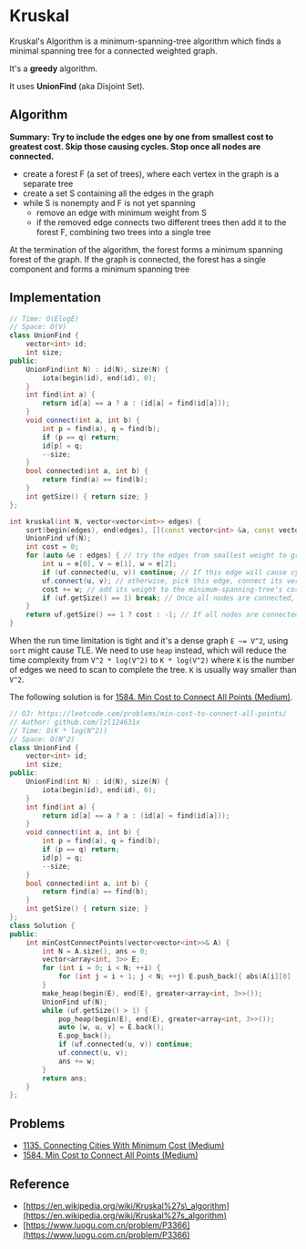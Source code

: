 # Kruskal

Kruskal's Algorithm is a minimum-spanning-tree algorithm which finds a minimal spanning tree for a connected weighted graph. 

It's a **greedy** algorithm.

It uses **UnionFind** \(aka Disjoint Set\).

## Algorithm

**Summary: Try to include the edges one by one from smallest cost to greatest cost. Skip those causing cycles. Stop once all nodes are connected.**

* create a forest F \(a set of trees\), where each vertex in the graph is a separate tree
* create a set S containing all the edges in the graph
* while S is nonempty and F is not yet spanning
  * remove an edge with minimum weight from S
  * if the removed edge connects two different trees then add it to the forest F, combining two trees into a single tree

At the termination of the algorithm, the forest forms a minimum spanning forest of the graph. If the graph is connected, the forest has a single component and forms a minimum spanning tree

## Implementation

```cpp
// Time: O(ElogE)
// Space: O(V)
class UnionFind {
    vector<int> id;
    int size;
public:
    UnionFind(int N) : id(N), size(N) {
        iota(begin(id), end(id), 0);
    }
    int find(int a) {
        return id[a] == a ? a : (id[a] = find(id[a]));
    }
    void connect(int a, int b) {
        int p = find(a), q = find(b);
        if (p == q) return;
        id[p] = q;
        --size;
    }
    bool connected(int a, int b) {
        return find(a) == find(b);
    }
    int getSize() { return size; }
};

int kruskal(int N, vector<vector<int>> edges) {
    sort(begin(edges), end(edges), [](const vector<int> &a, const vector<int> &b) { return a[2] < b[2]; }); // Sort the edges in ascending order of weight.
    UnionFind uf(N);
    int cost = 0;
    for (auto &e : edges) { // try the edges from smallest weight to greatest weight
        int u = e[0], v = e[1], w = e[2];
        if (uf.connected(u, v)) continue; // If this edge will cause cycle, skip it.
        uf.connect(u, v); // otherwise, pick this edge, connect its vertices.
        cost += w; // add its weight to the minimum-spanning-tree's cost
        if (uf.getSize() == 1) break; // Once all nodes are connected, terminate.
    }
    return uf.getSize() == 1 ? cost : -1; // If all nodes are connected, return the cost; otherwise, this graph doesn't have minimum-spanning-tree.
}
```

When the run time limitation is tight and it's a dense graph `E ~= V^2`, using `sort` might cause TLE. We need to use `heap` instead, which will reduce the time complexity from `V^2 * log(V^2)` to `K * log(V^2)` where `K` is the number of edges we need to scan to complete the tree. `K` is usually way smaller than `V^2`.

The following solution is for [1584. Min Cost to Connect All Points (Medium)](https://leetcode.com/problems/min-cost-to-connect-all-points/).

```cpp
// OJ: https://leetcode.com/problems/min-cost-to-connect-all-points/
// Author: github.com/lzl124631x
// Time: O(K * log(N^2))
// Space: O(N^2)
class UnionFind {
    vector<int> id;
    int size;
public:
    UnionFind(int N) : id(N), size(N) {
        iota(begin(id), end(id), 0);
    }
    int find(int a) {
        return id[a] == a ? a : (id[a] = find(id[a]));
    }
    void connect(int a, int b) {
        int p = find(a), q = find(b);
        if (p == q) return;
        id[p] = q;
        --size;
    }
    bool connected(int a, int b) {
        return find(a) == find(b);
    }
    int getSize() { return size; }
};
class Solution {
public:
    int minCostConnectPoints(vector<vector<int>>& A) {
        int N = A.size(), ans = 0;
        vector<array<int, 3>> E;
        for (int i = 0; i < N; ++i) {
            for (int j = i + 1; j < N; ++j) E.push_back({ abs(A[i][0] - A[j][0]) + abs(A[i][1] - A[j][1]), i, j });
        }
        make_heap(begin(E), end(E), greater<array<int, 3>>());
        UnionFind uf(N);
        while (uf.getSize() > 1) {
            pop_heap(begin(E), end(E), greater<array<int, 3>>());
            auto [w, u, v] = E.back();
            E.pop_back();
            if (uf.connected(u, v)) continue;
            uf.connect(u, v);
            ans += w;
        } 
        return ans;
    }
};
```

## Problems

* [1135. Connecting Cities With Minimum Cost (Medium)](https://leetcode.com/problems/connecting-cities-with-minimum-cost/)
* [1584. Min Cost to Connect All Points (Medium)](https://leetcode.com/problems/min-cost-to-connect-all-points/)

## Reference

* [https://en.wikipedia.org/wiki/Kruskal%27s\_algorithm](https://en.wikipedia.org/wiki/Kruskal%27s_algorithm)
* [https://www.luogu.com.cn/problem/P3366](https://www.luogu.com.cn/problem/P3366)

